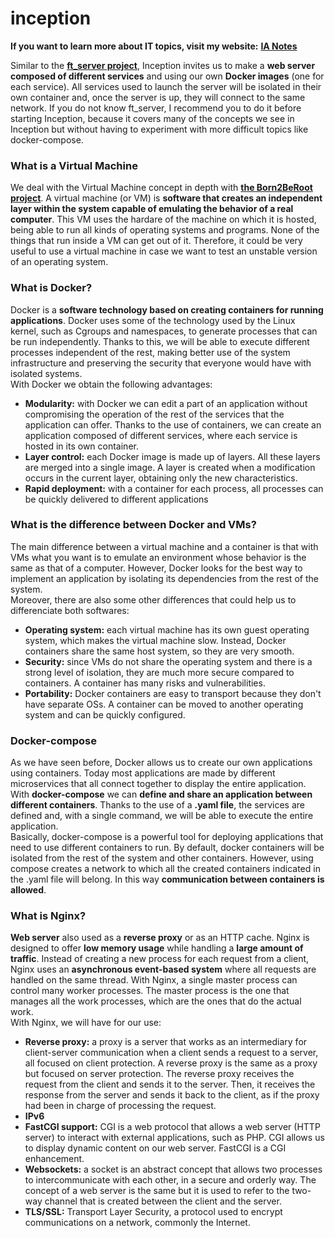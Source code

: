 # inception

**If you want to learn more about IT topics, visit my website:** [**IA Notes**](https://ia-notes.com/)

Similar to the [**ft_server project**](https://github.com/pgomez-a/ft_server), Inception invites us to make a **web server composed of different services** and using our own **Docker images** (one for each service). All services used to launch the server will be isolated in their own container and, once the server is up, they will connect to the same network. If you do not know ft_server, I recommend you to do it before starting Inception, because it covers many of the concepts we see in Inception but without having to experiment with more difficult topics like docker-compose.

### What is a Virtual Machine
We deal with the Virtual Machine concept in depth with [**the Born2BeRoot project**](https://github.com/pgomez-a/born2beroot). A virtual machine (or VM) is **software that creates an independent layer within the system capable of emulating the behavior of a real computer**. This VM uses the hardare of the machine on which it is hosted, being able to run all kinds of operating systems and programs. None of the things that run inside a VM can get out of it. Therefore, it could be very useful to use a virtual machine in case we want to test an unstable version of an operating system.

### What is Docker?
Docker is a **software technology based on creating containers for running applications**. Docker uses some of the technology used by the Linux kernel, such as Cgroups and namespaces, to generate processes that can be run independently. Thanks to this, we will be able to execute different processes independent of the rest, making better use of the system infrastructure and preserving the security that everyone would have with isolated systems.<br>
With Docker we obtain the following advantages:
<ul>
  <li><b>Modularity:</b> with Docker we can edit a part of an application without compromising the operation of the rest of the services that the application can offer. Thanks to the use of containers, we can create an application composed of different services, where each service is hosted in its own container.</li>
  <li><b>Layer control:</b> each Docker image is made up of layers. All these layers are merged into a single image. A layer is created when a modification occurs in the current layer, obtaining only the new characteristics.</li>
  <li><b>Rapid deployment:</b> with a container for each process, all processes can be quickly delivered to different applications</li>
</ul>

### What is the difference between Docker and VMs?
The main difference between a virtual machine and a container is that with VMs what you want is to emulate an environment whose behavior is the same as that of a computer. However, Docker looks for the best way to implement an application by isolating its dependencies from the rest of the system.<br>
Moreover, there are also some other differences that could help us to differenciate both softwares:
<ul>
  <li><b>Operating system:</b> each virtual machine has its own guest operating system, which makes the virtual machine slow. Instead, Docker containers share the same host system, so they are very smooth.</li>
  <li><b>Security:</b> since VMs do not share the operating system and there is a strong level of isolation, they are much more secure compared to containers. A container has many risks and vulnerabilities.</li>
  <li><b>Portability:</b> Docker containers are easy to transport because they don't have separate OSs. A container can be moved to another operating system and can be quickly configured.</li>
</ul>

### Docker-compose
As we have seen before, Docker allows us to create our own applications using containers. Today most applications are made by different microservices that all connect together to display the entire application. With **docker-compose** we can **define and share an application between different containers**. Thanks to the use of a **.yaml file**, the services are defined and, with a single command, we will be able to execute the entire application. <br>
Basically, docker-compose is a powerful tool for deploying applications that need to use different containers to run. By default, docker containers will be isolated from the rest of the system and other containers. However, using compose creates a network to which all the created containers indicated in the .yaml file will belong. In this way **communication between containers is allowed**.

### What is Nginx?
**Web server** also used as a **reverse proxy** or as an HTTP cache. Nginx is designed to offer **low memory usage** while handling a **large amount of traffic**. Instead of creating a new process for each request from a client, Nginx uses an **asynchronous event-based system** where all requests are handled on the same thread. With Nginx, a single master process can control many worker processes. The master process is the one that manages all the work processes, which are the ones that do the actual work.<br>
With Nginx, we will have for our use:
<ul>
  <li><b>Reverse proxy:</b> a proxy is a server that works as an intermediary for client-server communication when a client sends a request to a server, all focused on client protection. A reverse proxy is the same as a proxy but focused on server protection. The reverse proxy receives the request from the client and sends it to the server. Then, it receives the response from the server and sends it back to the client, as if the proxy had been in charge of processing the request.</li>
  <li><b>IPv6</b></li>
  <li><b>FastCGI support:</b> CGI is a web protocol that allows a web server (HTTP server) to interact with external applications, such as PHP. CGI allows us to display dynamic content on our web server. FastCGI is a CGI enhancement.</li>
  <li><b>Websockets:</b> a socket is an abstract concept that allows two processes to intercommunicate with each other, in a secure and orderly way. The concept of a web server is the same but it is used to refer to the two-way channel that is created between the client and the server.</li>
  <li><b>TLS/SSL:</b> Transport Layer Security, a protocol used to encrypt communications on a network, commonly the Internet.</li>
</ul>
